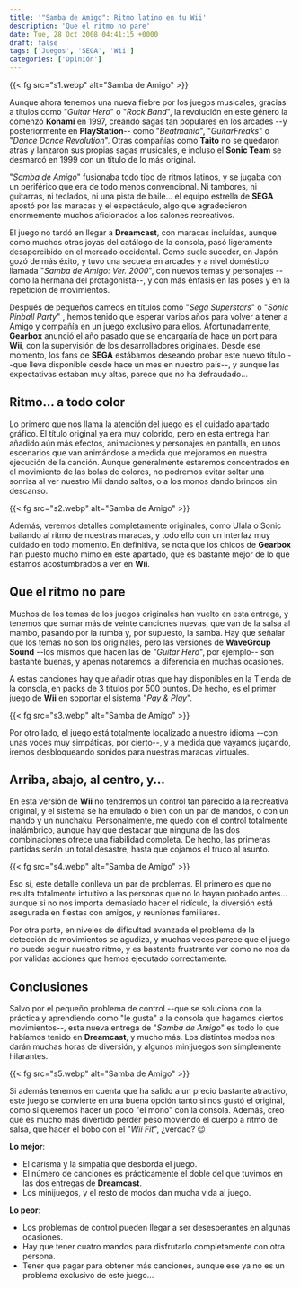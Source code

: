 ```yaml
---
title: '"Samba de Amigo": Ritmo latino en tu Wii'
description: 'Que el ritmo no pare'
date: Tue, 28 Oct 2008 04:41:15 +0000
draft: false
tags: ['Juegos', 'SEGA', 'Wii']
categories: ['Opinión']
---
```


{{< fg src="s1.webp" alt="Samba de Amigo" >}}

Aunque ahora tenemos una nueva fiebre por los juegos musicales, gracias a títulos como "_Guitar Hero_" o "_Rock Band_", la revolución en este género la comenzó **Konami** en 1997, creando sagas tan populares en los arcades --y posteriormente en **PlayStation**-- como "_Beatmania_", "_GuitarFreaks_" o "_Dance Dance Revolution_". Otras compañías como **Taito** no se quedaron atrás y lanzaron sus propias sagas musicales, e incluso el **Sonic Team** se desmarcó en 1999 con un título de lo más original.

"_Samba de Amigo_" fusionaba todo tipo de ritmos latinos, y se jugaba con un periférico que era de todo menos convencional. Ni tambores, ni guitarras, ni teclados, ni una pista de baile... el equipo estrella de **SEGA** apostó por las maracas y el espectáculo, algo que agradecieron enormemente muchos aficionados a los salones recreativos.

El juego no tardó en llegar a **Dreamcast**, con maracas incluídas, aunque como muchos otras joyas del catálogo de la consola, pasó ligeramente desapercibido en el mercado occidental. Como suele suceder, en Japón gozó de más éxito, y tuvo una secuela en arcades y a nivel doméstico llamada "_Samba de Amigo: Ver. 2000_", con nuevos temas y personajes --como la hermana del protagonista--, y con más énfasis en las poses y en la repetición de movimientos.

Después de pequeños cameos en títulos como "_Sega Superstars_" o "_Sonic Pinball Party_" , hemos tenido que esperar varios años para volver a tener a Amigo y compañía en un juego exclusivo para ellos. Afortunadamente, **Gearbox** anunció el año pasado que se encargaría de hace un port para **Wii**, con la supervisión de los desarrolladores originales. Desde ese momento, los fans de **SEGA** estábamos deseando probar este nuevo título --que lleva disponible desde hace un mes en nuestro país--, y aunque las expectativas estaban muy altas, parece que no ha defraudado...

## Ritmo... a todo color

Lo primero que nos llama la atención del juego es el cuidado apartado gráfico. El título original ya era muy colorido, pero en esta entrega han añadido aún más efectos, animaciones y personajes en pantalla, en unos escenarios que van animándose a medida que mejoramos en nuestra ejecución de la canción. Aunque generalmente estaremos concentrados en el movimiento de las bolas de colores, no podremos evitar soltar una sonrisa al ver nuestro Mii dando saltos, o a los monos dando brincos sin descanso.

{{< fg src="s2.webp" alt="Samba de Amigo" >}}

Además, veremos detalles completamente originales, como Ulala o Sonic bailando al ritmo de nuestras maracas, y todo ello con un interfaz muy cuidado en todo momento. En definitiva, se nota que los chicos de **Gearbox** han puesto mucho mimo en este apartado, que es bastante mejor de lo que estamos acostumbrados a ver en **Wii**.

## Que el ritmo no pare

Muchos de los temas de los juegos originales han vuelto en esta entrega, y tenemos que sumar más de veinte canciones nuevas, que van de la salsa al mambo, pasando por la rumba y, por supuesto, la samba. Hay que señalar que los temas no son los originales, pero las versiones de **WaveGroup Sound** --los mismos que hacen las de "_Guitar Hero_", por ejemplo-- son bastante buenas, y apenas notaremos la diferencia en muchas ocasiones.

A estas canciones hay que añadir otras que hay disponibles en la Tienda de la consola, en packs de 3 títulos por 500 puntos. De hecho, es el primer juego de **Wii** en soportar el sistema "_Pay & Play_".

{{< fg src="s3.webp" alt="Samba de Amigo" >}}

Por otro lado, el juego está totalmente localizado a nuestro idioma --con unas voces muy simpáticas, por cierto--, y a medida que vayamos jugando, iremos desbloqueando sonidos para nuestras maracas virtuales.

## Arriba, abajo, al centro, y...

En esta versión de **Wii** no tendremos un control tan parecido a la recreativa original, y el sistema se ha emulado o bien con un par de mandos, o con un mando y un nunchaku. Personalmente, me quedo con el control totalmente inalámbrico, aunque hay que destacar que ninguna de las dos combinaciones ofrece una fiabilidad completa. De hecho, las primeras partidas serán un total desastre, hasta que cojamos el truco al asunto.

{{< fg src="s4.webp" alt="Samba de Amigo" >}}

Eso sí, este detalle conlleva un par de problemas. El primero es que no resulta totalmente intuitivo a las personas que no lo hayan probado antes... aunque si no nos importa demasiado hacer el ridículo, la diversión está asegurada en fiestas con amigos, y reuniones familiares.

Por otra parte, en niveles de dificultad avanzada el problema de la detección de movimientos se agudiza, y muchas veces parece que el juego no puede seguir nuestro ritmo, y es bastante frustrante ver como no nos da por válidas acciones que hemos ejecutado correctamente.

## Conclusiones

Salvo por el pequeño problema de control --que se soluciona con la práctica y aprendiendo como "le gusta" a la consola que hagamos ciertos movimientos--, esta nueva entrega de "_Samba de Amigo_" es todo lo que habíamos tenido en **Dreamcast**, y mucho más. Los distintos modos nos darán muchas horas de diversión, y algunos minijuegos son simplemente hilarantes.

{{< fg src="s5.webp" alt="Samba de Amigo" >}}

Si además tenemos en cuenta que ha salido a un precio bastante atractivo, este juego se convierte en una buena opción tanto si nos gustó el original, como si queremos hacer un poco "el mono" con la consola. Además, creo que es mucho más divertido perder peso moviendo el cuerpo a ritmo de salsa, que hacer el bobo con el "_Wii Fit_", ¿verdad? :wink:

**Lo mejor**:

*   El carisma y la simpatía que desborda el juego.
*   El número de canciones es prácticamente el doble del que tuvimos en las dos entregas de **Dreamcast**.
*   Los minijuegos, y el resto de modos dan mucha vida al juego.

**Lo peor**:

*   Los problemas de control pueden llegar a ser desesperantes en algunas ocasiones.
*   Hay que tener cuatro mandos para disfrutarlo completamente con otra persona.
*   Tener que pagar para obtener más canciones, aunque ese ya no es un problema exclusivo de este juego...